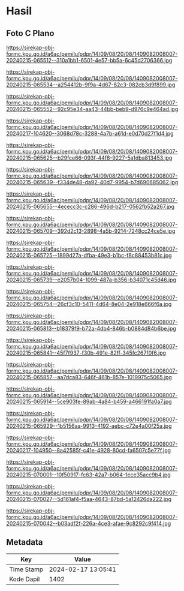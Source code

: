 # Hasil

## Foto C Plano

https://sirekap-obj-formc.kpu.go.id/a6ac/pemilu/pdpr/14/09/08/20/08/1409082008007-20240215-065512--310a1bb1-6501-4e57-bb5a-6c45d2706366.jpg

https://sirekap-obj-formc.kpu.go.id/a6ac/pemilu/pdpr/14/09/08/20/08/1409082008007-20240215-065534--a254412b-9f9a-4d67-82c3-082cb3d9f899.jpg

https://sirekap-obj-formc.kpu.go.id/a6ac/pemilu/pdpr/14/09/08/20/08/1409082008007-20240215-065552--92c95e34-aa43-44bb-beb9-d976c9e464ad.jpg

https://sirekap-obj-formc.kpu.go.id/a6ac/pemilu/pdpr/14/09/08/20/08/1409082008007-20240217-104620--3068d78c-3288-4a7b-a61d-e0d70d27f1d4.jpg

https://sirekap-obj-formc.kpu.go.id/a6ac/pemilu/pdpr/14/09/08/20/08/1409082008007-20240215-065625--b29fce66-093f-44f8-9227-5a1dba813453.jpg

https://sirekap-obj-formc.kpu.go.id/a6ac/pemilu/pdpr/14/09/08/20/08/1409082008007-20240215-065639--f334de48-da92-40d7-9954-b7d690685062.jpg

https://sirekap-obj-formc.kpu.go.id/a6ac/pemilu/pdpr/14/09/08/20/08/1409082008007-20240215-065655--4ececc3c-c286-496d-b217-0562fb52a267.jpg

https://sirekap-obj-formc.kpu.go.id/a6ac/pemilu/pdpr/14/09/08/20/08/1409082008007-20240215-065709--392d2c13-2898-4a5b-9214-7248cc24ce5e.jpg

https://sirekap-obj-formc.kpu.go.id/a6ac/pemilu/pdpr/14/09/08/20/08/1409082008007-20240215-065725--1899d27a-dfba-49e3-b1bc-f8c88453b81c.jpg

https://sirekap-obj-formc.kpu.go.id/a6ac/pemilu/pdpr/14/09/08/20/08/1409082008007-20240215-065739--e2057b04-1099-487a-b356-b34071c45d46.jpg

https://sirekap-obj-formc.kpu.go.id/a6ac/pemilu/pdpr/14/09/08/20/08/1409082008007-20240215-065754--26cf3c10-5411-4d64-8e04-2e918e666f6a.jpg

https://sirekap-obj-formc.kpu.go.id/a6ac/pemilu/pdpr/14/09/08/20/08/1409082008007-20240215-065813--b18379f9-b72a-4db4-846b-b0884d84b6be.jpg

https://sirekap-obj-formc.kpu.go.id/a6ac/pemilu/pdpr/14/09/08/20/08/1409082008007-20240215-065841--45f7f937-f30b-491e-82ff-345fc267f0f6.jpg

https://sirekap-obj-formc.kpu.go.id/a6ac/pemilu/pdpr/14/09/08/20/08/1409082008007-20240215-065857--aa7dca83-646f-461b-857e-1019975c5065.jpg

https://sirekap-obj-formc.kpu.go.id/a6ac/pemilu/pdpr/14/09/08/20/08/1409082008007-20240215-065914--5ce903fe-89ab-4a84-b459-a466191fa0a7.jpg

https://sirekap-obj-formc.kpu.go.id/a6ac/pemilu/pdpr/14/09/08/20/08/1409082008007-20240215-065929--1b5156aa-9913-4192-aebc-c72e4a00f25a.jpg

https://sirekap-obj-formc.kpu.go.id/a6ac/pemilu/pdpr/14/09/08/20/08/1409082008007-20240217-104950--8a42585f-c41e-4928-80cd-fa6507c5e77f.jpg

https://sirekap-obj-formc.kpu.go.id/a6ac/pemilu/pdpr/14/09/08/20/08/1409082008007-20240215-070001--10f50917-fc63-42a7-b064-1ece35acc9b4.jpg

https://sirekap-obj-formc.kpu.go.id/a6ac/pemilu/pdpr/14/09/08/20/08/1409082008007-20240215-070027--5d161af4-f5aa-4643-87bd-5a12426da222.jpg

https://sirekap-obj-formc.kpu.go.id/a6ac/pemilu/pdpr/14/09/08/20/08/1409082008007-20240215-070042--b03adf2f-226a-4ce3-afae-9c8292c9f414.jpg


## Metadata

| Key        | Value               |
| ---------- | ------------------- |
| Time Stamp | 2024-02-17 13:05:41 |
| Kode Dapil | 1402                |



